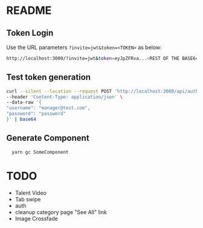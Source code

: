 # README

## Token Login

Use the URL parameters `?invite=jwt&token=<TOKEN>` as below:

```sh
http://localhost:3000/?invite=jwt&token=eyJpZFRva...<REST OF THE BASE64 TOKEN>...WTVXNFJJRk1qbVREYyJ9
```

## Test token generation

```sh
curl --silent --location --request POST 'http://localhost:3080/api/auth/v1/auth/tokens/grant' \
--header 'Content-Type: application/json' \
--data-raw '{
"username": "manager@test.com",
"password": "password"
}' | base64
```

## Generate Component

```
  yarn gc SomeComponent
```

# TODO

- Talent Video
- Tab swipe
- auth
- cleanup category page "See All" link
- Image Crossfade
